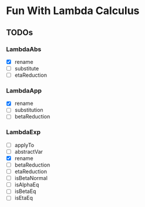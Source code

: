 # Fun With Lambda Calculus



## TODOs

### LambdaAbs

- [X] rename
- [ ] substitute
- [ ] etaReduction

### LambdaApp

- [X] rename
- [ ] substitution
- [ ] betaReduction

### LambdaExp

- [ ] applyTo
- [ ] abstractVar
- [X] rename
- [ ] betaReduction
- [ ] etaReduction
- [ ] isBetaNormal
- [ ] isAlphaEq
- [ ] isBetaEq
- [ ] isEtaEq
